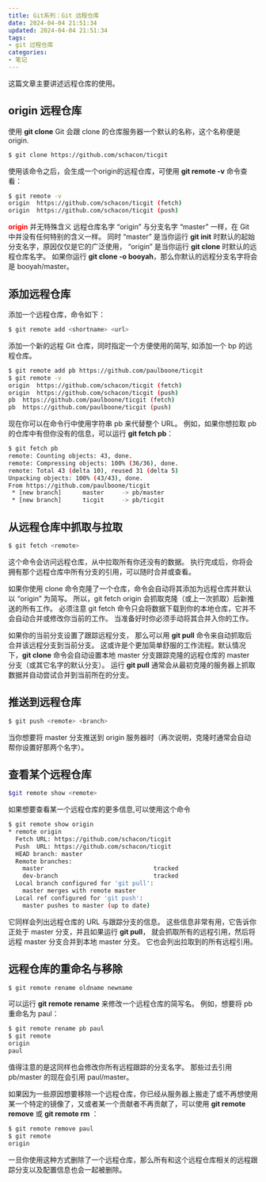 ```yaml
---
title: Git系列：Git 远程仓库
date: 2024-04-04 21:51:34
updated: 2024-04-04 21:51:34
tags:
- git 过程仓库
categories: 
- 笔记
---
```


这篇文章主要讲述远程仓库的使用。

<!-- more -->
## origin 远程仓库
使用 **git clone** Git 会跟 clone 的仓库服务器一个默认的名称，这个名称便是 origin.
```bash
$ git clone https://github.com/schacon/ticgit
```

使用该命令之后，会生成一个origin的远程仓库，可使用 **git remote -v** 命令查看：
```bash
$ git remote -v
origin	https://github.com/schacon/ticgit (fetch)
origin	https://github.com/schacon/ticgit (push)
```

**<font color='red'>origin</font>** 并无特殊含义
远程仓库名字 “origin” 与分支名字 “master” 一样，在 Git 中并没有任何特别的含义一样。 同时 “master” 是当你运行 **git init** 时默认的起始分支名字，原因仅仅是它的广泛使用， “origin” 是当你运行 **git clone** 时默认的远程仓库名字。 如果你运行 **git clone -o booyah**，那么你默认的远程分支名字将会是 booyah/master。

## 添加远程仓库
添加一个远程仓库，命令如下：
```bash
$ git remote add <shortname> <url>
```

添加一个新的远程 Git 仓库，同时指定一个方便使用的简写, 如添加一个 bp 的远程仓库。
```bash
$ git remote add pb https://github.com/paulboone/ticgit
$ git remote -v
origin	https://github.com/schacon/ticgit (fetch)
origin	https://github.com/schacon/ticgit (push)
pb	https://github.com/paulboone/ticgit (fetch)
pb	https://github.com/paulboone/ticgit (push)
```

现在你可以在命令行中使用字符串 pb 来代替整个 URL。 例如，如果你想拉取 pb 的仓库中有但你没有的信息，可以运行 **git fetch pb**：
```bash
$ git fetch pb
remote: Counting objects: 43, done.
remote: Compressing objects: 100% (36/36), done.
remote: Total 43 (delta 10), reused 31 (delta 5)
Unpacking objects: 100% (43/43), done.
From https://github.com/paulboone/ticgit
 * [new branch]      master     -> pb/master
 * [new branch]      ticgit     -> pb/ticgit
```

## 从远程仓库中抓取与拉取
```bash
$ git fetch <remote>
```
这个命令会访问远程仓库，从中拉取所有你还没有的数据。 执行完成后，你将会拥有那个远程仓库中所有分支的引用，可以随时合并或查看。

如果你使用 clone 命令克隆了一个仓库，命令会自动将其添加为远程仓库并默认以 “origin” 为简写。 所以，git fetch origin 会抓取克隆（或上一次抓取）后新推送的所有工作。 必须注意 git fetch 命令只会将数据下载到你的本地仓库，它并不会自动合并或修改你当前的工作。 当准备好时你必须手动将其合并入你的工作。

如果你的当前分支设置了跟踪远程分支， 那么可以用 **git pull** 命令来自动抓取后合并该远程分支到当前分支。 这或许是个更加简单舒服的工作流程。默认情况下，**git clone** 命令会自动设置本地 master 分支跟踪克隆的远程仓库的 master 分支（或其它名字的默认分支）。 运行 **git pull** 通常会从最初克隆的服务器上抓取数据并自动尝试合并到当前所在的分支。

## 推送到远程仓库
```bash
$ git push <remote> <branch>
```
当你想要将 master 分支推送到 origin 服务器时（再次说明，克隆时通常会自动帮你设置好那两个名字）。

## 查看某个远程仓库
```bash
$git remote show <remote> 
```
如果想要查看某一个远程仓库的更多信息,可以使用这个命令
```bash
$ git remote show origin
* remote origin
  Fetch URL: https://github.com/schacon/ticgit
  Push  URL: https://github.com/schacon/ticgit
  HEAD branch: master
  Remote branches:
    master                               tracked
    dev-branch                           tracked
  Local branch configured for 'git pull':
    master merges with remote master
  Local ref configured for 'git push':
    master pushes to master (up to date)
```
它同样会列出远程仓库的 URL 与跟踪分支的信息。 这些信息非常有用，它告诉你正处于 master 分支，并且如果运行 **git pull**， 就会抓取所有的远程引用，然后将远程 master 分支合并到本地 master 分支。 它也会列出拉取到的所有远程引用。

## 远程仓库的重命名与移除
```bash
$ git remote rename oldname newname
```
可以运行 **git remote rename** 来修改一个远程仓库的简写名。 例如，想要将 pb 重命名为 paul：
```bash
$ git remote rename pb paul
$ git remote
origin
paul
```
值得注意的是这同样也会修改你所有远程跟踪的分支名字。 那些过去引用 pb/master 的现在会引用 paul/master。

如果因为一些原因想要移除一个远程仓库，你已经从服务器上搬走了或不再想使用某一个特定的镜像了，又或者某一个贡献者不再贡献了，可以使用 **git remote remove** 或 **git remote rm** ：
```bash
$ git remote remove paul
$ git remote
origin
```
一旦你使用这种方式删除了一个远程仓库，那么所有和这个远程仓库相关的远程跟踪分支以及配置信息也会一起被删除。
